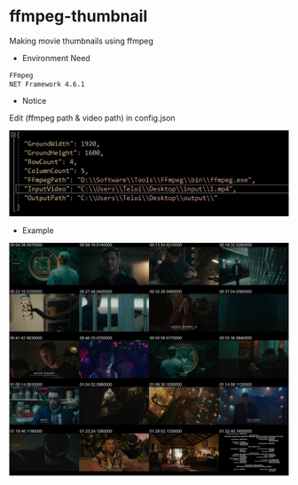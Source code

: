 # ffmpeg-thumbnail
Making movie thumbnails using ffmpeg

- Environment Need

```
FFmpeg
NET Framework 4.6.1
```

- Notice

Edit (ffmpeg path & video path) in config.json

![image](_doc/config.jpg)


- Example

![image](_doc/demo.jpg)